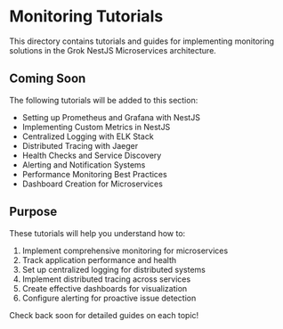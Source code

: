 # Monitoring Tutorials

This directory contains tutorials and guides for implementing monitoring solutions in the Grok NestJS Microservices architecture.

## Coming Soon

The following tutorials will be added to this section:

- Setting up Prometheus and Grafana with NestJS
- Implementing Custom Metrics in NestJS
- Centralized Logging with ELK Stack
- Distributed Tracing with Jaeger
- Health Checks and Service Discovery
- Alerting and Notification Systems
- Performance Monitoring Best Practices
- Dashboard Creation for Microservices

## Purpose

These tutorials will help you understand how to:

1. Implement comprehensive monitoring for microservices
2. Track application performance and health
3. Set up centralized logging for distributed systems
4. Implement distributed tracing across services
5. Create effective dashboards for visualization
6. Configure alerting for proactive issue detection

Check back soon for detailed guides on each topic! 